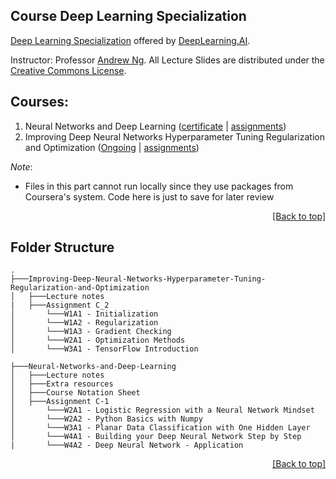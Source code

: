## Course Deep Learning Specialization

[Deep Learning Specialization](https://www.coursera.org/specializations/deep-learning) offered by [DeepLearning.AI](https://www.deeplearning.ai/).

Instructor: Professor [Andrew Ng](https://www.andrewng.org/). All Lecture Slides are distributed under the [Creative Commons License](https://creativecommons.org/licenses/by-sa/2.0/legalcode).

## Courses:

1. Neural Networks and Deep Learning ([certificate](https://coursera.org/share/875443d727265a3f3cc83af40cb15635) | [assignments](https://github.com/Anks-9/Coursera_courses/tree/main/Deep-Learning-Specialization/Neural-Networks-and-Deep-Learning/Assignment%20C-1))
2. Improving Deep Neural Networks Hyperparameter Tuning Regularization and Optimization ([Ongoing]() | [assignments](https://github.com/Anks-9/Coursera_courses/tree/main/Deep-Learning-Specialization/Improving-Deep-Neural-Networks-Hyperparameter-Tuning-Regularization-and-Optimization/Assignment%20C_2))

*Note*:
* Files in this part cannot run locally since they use packages from Coursera's system. Code here is just to save for later review

<p align="right"><a href="#course-deep-learning-specialization">[Back to top]</a></p>

## Folder Structure
```shell
.
├───Improving-Deep-Neural-Networks-Hyperparameter-Tuning-Regularization-and-Optimization
│   ├───Lecture notes
|   ├───Assignment C_2
│       └───W1A1 - Initialization
│       └───W1A2 - Regularization
│       └───W1A3 - Gradient Checking
│       └───W2A1 - Optimization Methods
│       └───W3A1 - TensorFlow Introduction

├───Neural-Networks-and-Deep-Learning
│   ├───Lecture notes
│   ├───Extra resources
│   ├───Course Notation Sheet
│   ├───Assignment C-1
│       └───W2A1 - Logistic Regression with a Neural Network Mindset
│       └───W2A2 - Python Basics with Numpy
│       └───W3A1 - Planar Data Classification with One Hidden Layer
│       └───W4A1 - Building your Deep Neural Network Step by Step
|       └───W4A2 - Deep Neural Network - Application

```

<p align="right"><a href="#course-deep-learning-specialization">[Back to top]</a></p>
